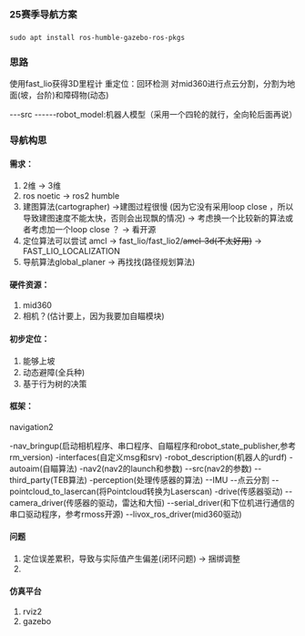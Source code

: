 ### 25赛季导航方案
###
	
	sudo apt install ros-humble-gazebo-ros-pkgs


### 思路
使用fast_lio获得3D里程计
重定位：回环检测
对mid360进行点云分割，分割为地面(坡，台阶)和障碍物(动态)



---src
------robot_model:机器人模型（采用一个四轮的就行，全向轮后面再说）
### 导航构思

#### 需求：

1. 2维 -> 3维
2. ros noetic -> ros2 humble
3. 建图算法(cartographer) ->建图过程很慢 (因为它没有采用loop close ，所以导致建图速度不能太快，否则会出现飘的情况) -> 考虑换一个比较新的算法或者考虑加一个loop close ？ -> 看开源
4. 定位算法可以尝试 amcl -> fast_lio/fast_lio2/~~amcl-3d(不太好用)~~ -> FAST_LIO_LOCALIZATION
5. 导航算法global_planer -> 再找找(路径规划算法)

#### 硬件资源：

1. mid360
2. 相机？(估计要上，因为我要加自瞄模块)

#### 初步定位：

1. 能够上坡
2. 动态避障(全兵种)
3. 基于行为树的决策

#### 框架：

navigation2

-nav_bringup(启动相机程序、串口程序、自瞄程序和robot_state_publisher,参考rm_version)
-interfaces(自定义msg和srv)
-robot_description(机器人的urdf)
-autoaim(自瞄算法)
-nav2(nav2的launch和参数)
--src(nav2的参数)
--third_party(TEB算法)
-perception(处理传感器的算法)
--IMU
--点云分割
--pointcloud_to_lasercan(将Pointcloud转换为Laserscan)
-drive(传感器驱动)
--camera_driver(传感器的驱动，雷达和大恒)
--serial_driver(和下位机进行通信的串口驱动程序，参考rmoss开源)
--livox_ros_driver(mid360驱动)


#### 问题

1. 定位误差累积，导致与实际值产生偏差(闭环问题) -> 捆绑调整
2. 

#### 仿真平台

1. rviz2
2. gazebo
